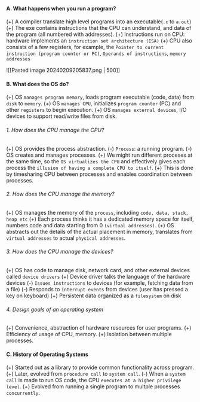 #### A. What happens when you run a program? 
(+) A compiler translate high level programs into an executable(`.c` to `a.out`)
(+) The exe contains instructions that the CPU can understand, and data of the program (all numbered with addresses).
(+) Instructions run on CPU: hardware implements an `instruction set architecture (ISA)`
(+) CPU also consists of a few registers, for example, the `Pointer to current instruction (program counter or PC)`, `Operands of instructions`, `memory addresses`

![[Pasted image 20240209205837.png | 500]]

#### B. What does the OS do?
(+) OS `manages program memory`, loads program executable (code, data) from `disk` to `memory`.
(+) OS `manages CPU`, initializes `program counter` (PC) and other `registers` to begin execution.
(+) OS `manages external devices`, I/O devices to support read/write files from disk.

###### 1. How does the CPU manage the CPU?
(+) OS provides the process abstraction.
	(-) `Process`: a running program.
	(-) OS creates and manages processes.
(+) We might run different proceses at the same time, so the `OS virtualizes the CPU` and effectively gives each process the `illusion of having a complete CPU to itself`.
(+) This is done by timesharing CPU between processes and enables coordination between processes.

###### 2. How does the CPU manage the memory?
(+) OS manages the memory of the `process`, including `code, data, stack, heap etc`
(+) Each process thinks it has a dedicated memory space for itself, numbers code and data starting from 0 `(virtual addresses)`.
(+) OS abstracts out the details of the actual placement in memory, translates from `virtual addresses` to actual `physical addresses`.

###### 3. How does the CPU manage the devices?
(+) OS has code to manage disk, network card, and other external devices called `device drivers`
(+) Device driver talks the language of the hardware devices
	(-) `Issues instructions` to devices (for example, fetching data from a file)
	(-) Responds to `interrupt events` from devices (user has pressed a key on keyboard)
(+) Persistent data organized as a `filesystem` on disk

###### 4. Design goals of an operating system
(+) Convenience, abstraction of hardware resources for user programs.
(+) Efficiency of usage of CPU, memory.
(+) Isolation between multiple processes.

#### C. History of Operating Systems
(+) Started out as a library to provide common functionality across program.
(+) Later, evolved from `procedure call` to `system call`.
	(-) When a `system call` is made to run OS code, the CPU `executes at a higher privilege level`.
(+) Evolved from running a single program to multple processes `concurrently`.